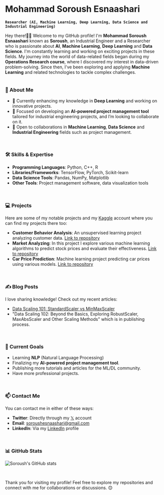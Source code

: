 # Mohammad Soroush Esnaashari
**`Researcher (AI, Machine Learning, Deep Learning, Data Science and Industrial Engineering)`**

Hey there!👋🏼 Welcome to my GitHub profile! I'm **Mohammad Soroush Esnaashari** known as **Soroush**, an Industrial Engineer and a Researcher who is passionate about **AI**, **Machine Learning**, **Deep Learning** and **Data Science**. I'm constantly learning and working on exciting projects in these fields. My journey into the world of data-related fields began during my **Operations Research course**, where I discovered my interest in data-driven problem-solving. Since then, I've been exploring and applying **Machine Learning** and related technologies to tackle complex challenges.

#

### 🚀 About Me
- 🔭 Currently enhancing my knowledge in **Deep Learning** and working on innovative projects.
- 🎯 Focused on developing an **AI-powered project management tool** tailored for industrial engineering projects, and I’m looking to collaborate on it.
- 🤝 Open to collaborations in **Machine Learning**, **Data Science** and **Industrial Engineering** fields such as project management.

<br>

### 🛠️ Skills & Expertise
- **Programming Languages**: Python, C++, R
- **Libraries/Frameworks**: TensorFlow, PyTorch, Scikit-learn
- **Data Science Tools**: Pandas, NumPy, Matplotlib
- **Other Tools**: Project management software, data visualization tools

<br>

### 💻 Projects
Here are some of my notable projects and my [Kaggle](https://www.kaggle.com/soroushesnaashari) account where you can find my projects there too:
- **Customer Behavior Analysis**: An unsupervised learning project analyzing customer data. [Link to repository](https://github.com/soroushesnaashari/Customer-Clustering)
- **Market Analyzing**: In this project I explore various machine learning algorithms to predict stock prices and evaluate their effectiveness. [Link to repository](https://github.com/soroushesnaashari/Market-Analyzing)
- **Car Price Prediction**: Machine learning project predicting car prices using various models. [Link to repository](https://github.com/soroushesnaashari/Car-Price-Prediction)

<br>

### ✍️ Blog Posts
I love sharing knowledge! Check out my recent articles:
- [Data Scaling 101: StandardScaler vs MinMaxScaler](https://medium.com/towards-artificial-intelligence/data-scaling-101-standardscaler-vs-minmaxscaler-e8f78d77283f)
- "Data Scaling 102: Beyond the Basics, Exploring RobustScaler, MaxAbsScaler and Other Scaling Methods" which is in publishing process.

<br>

### 🎯 Current Goals
- Learning **NLP** (Natural Language Processing)
- Finalizing my **AI-powered project management tool**.
- Publishing more tutorials and articles for the ML/DL community.
- Have more professional projects.

<br>

### 📫 Contact Me
You can contact me in either of these ways:
- **Twitter**: Directly through my [𝕏](https://x.com/srshesn) account
- **Email**: [soroushesnaashari@gmail.com](mailto:soroushesnaashari@gmail.com)
- **LinkedIn**: Via my [LinkedIn](https://www.linkedin.com/in/soroushesnaashari/) profile

<br>

### 📊 GitHub Stats
![Soroush's GitHub stats](https://github-readme-stats.vercel.app/api?username=soroushesnaashari&show_icons=true&theme=radical)

<br>

Thank you for visiting my profile! Feel free to explore my repositories and connect with me for collaborations or discussions. 😊
